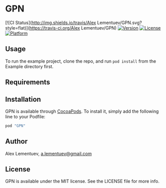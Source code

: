 # GPN

[![CI Status](http://img.shields.io/travis/Alex Lementuev/GPN.svg?style=flat)](https://travis-ci.org/Alex Lementuev/GPN)
[![Version](https://img.shields.io/cocoapods/v/GPN.svg?style=flat)](http://cocoapods.org/pods/GPN)
[![License](https://img.shields.io/cocoapods/l/GPN.svg?style=flat)](http://cocoapods.org/pods/GPN)
[![Platform](https://img.shields.io/cocoapods/p/GPN.svg?style=flat)](http://cocoapods.org/pods/GPN)

## Usage

To run the example project, clone the repo, and run `pod install` from the Example directory first.

## Requirements

## Installation

GPN is available through [CocoaPods](http://cocoapods.org). To install
it, simply add the following line to your Podfile:

```ruby
pod "GPN"
```

## Author

Alex Lementuev, a.lementuev@gmail.com

## License

GPN is available under the MIT license. See the LICENSE file for more info.
